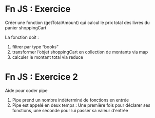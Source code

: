 # Fn JS : Exercice

Créer une fonction (getTotalAmount) qui calcul le prix total des livres du panier shoppingCart

La fonction doit :

1. filtrer par type “books”
2. transformer l’objet shoppingCart en collection de montants via map
3. calculer le montant total via reduce

# Fn JS : Exercice 2

Aide pour coder pipe

1. Pipe prend un nombre indéterminé de fonctions en entrée
2. Pipe est appelé en deux temps : Une première fois pour déclarer ses fonctions, une seconde pour lui passer sa valeur d'entrée
